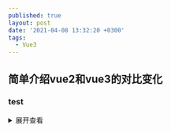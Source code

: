 ```yaml
---
published: true
layout: post
date: '2021-04-08 13:32:20 +0300'
tags:
  - Vue3
---
```

## 简单介绍vue2和vue3的对比变化

### test

<details>
<summary>展开查看</summary>
  萨达撒所萨达按时萨达萨达啊
  <pre><code>
System.out.println("Hello to see U!");
</code></pre>
</details>

